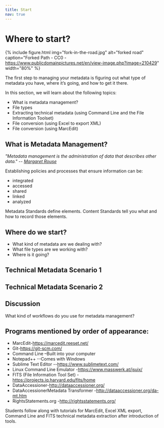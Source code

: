```yaml
---
title: Start
nav: true
---
```


# Where to start?
{% include figure.html img="fork-in-the-road.jpg" alt="forked road" caption="Forked Path - CC0 - https://www.publicdomainpictures.net/en/view-image.php?image=210429" width="80%" %}

The first step to managing your metadata is figuring out what type of metadata you have, where it’s going, and how to get it there.

In this section, we will learn about the following topics:
* What is metadata management?
* File types
* Extracting technical metadata (using Command Line and the File Information Toolset)
* File conversion (using Excel to export XML)
* File conversion (using MarcEdit)

## What is Metadata Management?
*"Metadata management is the administration of data that describes other data." -- [Margaret Rouse](https://whatis.techtarget.com/definition/metadata-management)*

Establishing policies and processes that ensure information can be:
* integrated
* accessed
* shared
* linked
* analyzed

Metadata Standards define elements.
Content Standards tell you what and how to record those elements.

## Where do we start?

* What kind of metadata are we dealing with?
* What file types are we working with?
* Where is it going?

## Technical Metadata Scenario 1

## Technical Metadata Scenario 2

## Discussion
What kind of workflows do you use for metadata management?

## Programs mentioned by order of appearance:
* MarcEdit-https://marcedit.reeset.net/
* Git-https://git-scm.com/
* Command Line –Built into your computer
* Notepad++ --Comes with Windows
* Sublime Text Editor --https://www.sublimetext.com/
* Linux Command Line Emulator -https://www.masswerk.at/jsuix/
* FITS (File Information Tool Set) -https://projects.iq.harvard.edu/fits/home
* DataAccessioner-http://dataaccessioner.org/
* DataAccessionerMetadata Transformer -http://dataaccessioner.org/da-mt.htm
* RightsStatements.org -http://rightsstatements.org/



Students follow along with tutorials for MarcEdit, Excel XML export, Command Line and FITS technical metadata extraction after introduction of tools.

